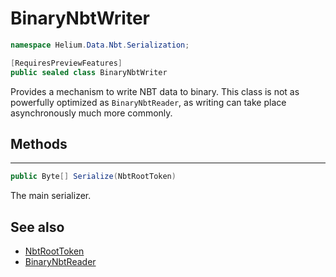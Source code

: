 # BinaryNbtWriter

~~~cs
namespace Helium.Data.Nbt.Serialization;

[RequiresPreviewFeatures]
public sealed class BinaryNbtWriter
~~~

Provides a mechanism to write NBT data to binary. This class is not as powerfully optimized as `BinaryNbtReader`, as writing can take place asynchronously much more commonly.

## Methods

---

~~~cs
public Byte[] Serialize(NbtRootToken)
~~~

The main serializer.

## See also

- [NbtRootToken](./nbtroottoken.md)
- [BinaryNbtReader](./binarynbtreader.md)